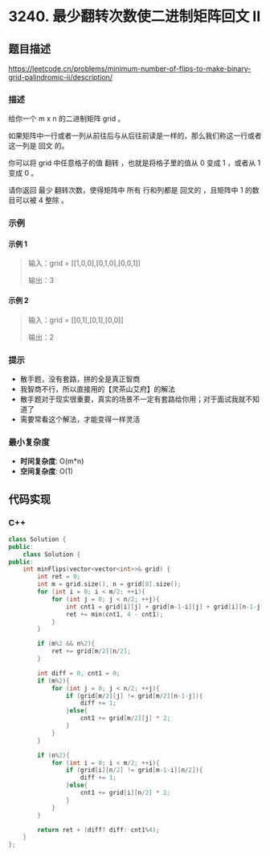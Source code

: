 # 3240. 最少翻转次数使二进制矩阵回文 II

## 题目描述
https://leetcode.cn/problems/minimum-number-of-flips-to-make-binary-grid-palindromic-ii/description/

### 描述

给你一个 m x n 的二进制矩阵 grid 。

如果矩阵中一行或者一列从前往后与从后往前读是一样的，那么我们称这一行或者这一列是 回文 的。

你可以将 grid 中任意格子的值 翻转 ，也就是将格子里的值从 0 变成 1 ，或者从 1 变成 0 。

请你返回 最少 翻转次数，使得矩阵中 所有 行和列都是 回文的 ，且矩阵中 1 的数目可以被 4 整除 。

### 示例

#### 示例 1
> 输入：grid = \[[1,0,0],[0,1,0],[0,0,1]]
>
> 输出：3


#### 示例 2
> 输入：grid = \[[0,1],[0,1],[0,0]]
>
> 输出：2


### 提示

- 散手题，没有套路，拼的全是真正智商
- 我智商不行，所以直接用的【灵茶山艾府】的解法
- 散手题对于现实很重要，真实的场景不一定有套路给你用；对于面试我就不知道了
- 需要常看这个解法，才能变得一样灵活


### 最小复杂度

- **时间复杂度**: O(m*n)
- **空间复杂度**: O(1)

## 代码实现

### C++

```c++
class Solution {
public:
    class Solution {
public:
    int minFlips(vector<vector<int>>& grid) {
        int ret = 0;
        int m = grid.size(), n = grid[0].size();
        for (int i = 0; i < m/2; ++i){
            for (int j = 0; j < n/2; ++j){
                int cnt1 = grid[i][j] + grid[m-1-i][j] + grid[i][n-1-j] + grid[m-1-i][n-1-j];
                ret += min(cnt1, 4 - cnt1);
            }
        }

        if (m%2 && n%2){
            ret += grid[m/2][n/2];
        }

        int diff = 0, cnt1 = 0;
        if (m%2){
            for (int j = 0; j < n/2; ++j){
                if (grid[m/2][j] != grid[m/2][n-1-j]){
                    diff += 1;
                }else{
                    cnt1 += grid[m/2][j] * 2;
                }
            }
        }

        if (n%2){
            for (int i = 0; i < m/2; ++i){
                if (grid[i][n/2] != grid[m-1-i][n/2]){
                    diff += 1;
                }else{
                    cnt1 += grid[i][n/2] * 2;
                }
            }
        }

        return ret + (diff? diff: cnt1%4);
    }
};
```